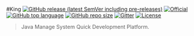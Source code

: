 #King
[![GitHub release (latest SemVer including pre-releases)](https://img.shields.io/github/v/release/Eastascend/King?include_prereleases)]()
[![Official](https://img.shields.io/badge/official-kevinwong.tech-orange.svg)](https://kevinwong.tech)
[![GitHub top language](https://img.shields.io/github/languages/top/Eastascend/King)]()
[![GitHub repo size](https://img.shields.io/github/repo-size/Eastascend/King)]()
[![Gitter](https://img.shields.io/gitter/room/Eastascend/King)](https://github.com/Eastascend/King/issues)
[![License](https://img.shields.io/badge/license-MIT-yellow.svg)](LICENSE)
> Java Manage System Quick Development Platform.